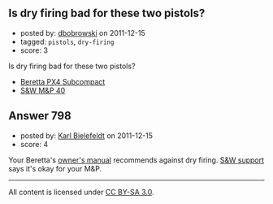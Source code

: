 ## Is dry firing bad for these two pistols?

- posted by: [dbobrowski](https://stackexchange.com/users/-1/167-dbobrowski) on 2011-12-15
- tagged: `pistols`, `dry-firing`
- score: 3

Is dry firing bad for these two pistols?

* [Beretta PX4 Subcompact](http://www.berettausa.com/products/px4-storm-type-f-sub-compact/) 
* [S&W M&P 40](http://www.smith-wesson.com/webapp/wcs/stores/servlet/Product4_750001_750051_766345_-1_757955_757781_757781_ProductDisplayErrorView_Y)


## Answer 798

- posted by: [Karl Bielefeldt](https://stackexchange.com/users/-1/288-karl-bielefeldt) on 2011-12-15
- score: 4

Your Beretta's [owner's manual](http://www.berettausa.com/file.aspx?DocumentId=6) recommends against dry firing.  [S&W support](http://www.smith-wesson.com/webapp/wcs/stores/servlet/Category4_750001_750051_757815_-1_757814_757812_image#2) says it's okay for your M&P.



---

All content is licensed under [CC BY-SA 3.0](https://creativecommons.org/licenses/by-sa/3.0/).
